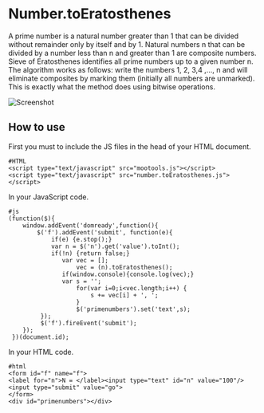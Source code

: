 Number.toEratosthenes
=====================

A prime number is a natural number greater than 1 that can be divided without remainder only by itself and by 1. Natural numbers n
that can be divided by a number less than n and greater than 1 are composite numbers. Sieve of Eratosthenes identifies all prime numbers up to a given number n.
The algorithm works as follows: write the numbers 1, 2, 3,4 ,..., n and will eliminate composites by marking them (initially all numbers
are unmarked). This is exactly what the method does using bitwise operations.


![Screenshot](http://farm5.static.flickr.com/4127/5128361060_a16cbb5323.jpg)


How to use
----------

First you must to include the JS files in the head of your HTML document.

    #HTML
    <script type="text/javascript" src="mootools.js"></script>
    <script type="text/javascript" src="number.toEratosthenes.js"></script>

In your JavaScript code.

    #js 
    (function($){
        window.addEvent('domready',function(){
            $('f').addEvent('submit', function(e){
                if(e) {e.stop();}
                var n = $('n').get('value').toInt(); 
                if(!n) {return false;}
                   var vec = [];
                       vec = (n).toEratosthenes(); 
                   if(window.console){console.log(vec);} 
                   var s = ''; 
                       for(var i=0;i<vec.length;i++) {
                           s += vec[i] + ', ';
                       } 
                       $('primenumbers').set('text',s);
             }); 
             $('f').fireEvent('submit');  
        });         
     })(document.id);
 
In your HTML code.

    #html
    <form id="f" name="f">
    <label for="n">N = </label><input type="text" id="n" value="100"/><input type="submit" value="go">
    </form>  
    <div id="primenumbers"></div>
